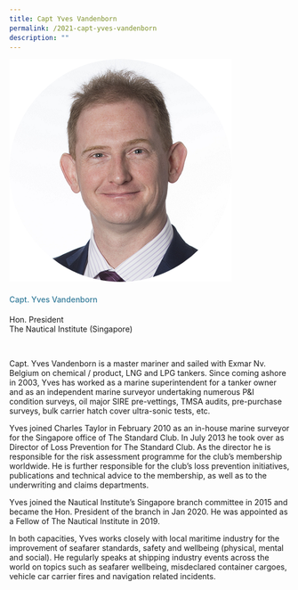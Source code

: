 ```yaml
---
title: Capt Yves Vandenborn
permalink: /2021-capt-yves-vandenborn
description: ""
---
```



<div class="row">
            <div class="col is-3">
              <img src="images/speakers/YvesVandenborn.png">
            </div>
            <div class="col is-9 speaker-details">
              <h4>Capt. Yves Vandenborn</h4>
<p>Hon. President<br>
The Nautical Institute (Singapore)</p><br>
<p>Capt. Yves Vandenborn is a master mariner and sailed with Exmar Nv. Belgium on chemical / product, LNG and LPG tankers. Since coming ashore in 2003, Yves has worked as a marine superintendent for a tanker owner and as an independent marine surveyor undertaking numerous P&I condition surveys, oil major SIRE pre-vettings, TMSA audits, pre-purchase surveys, bulk carrier hatch cover ultra-sonic tests, etc.</p>
<p>
Yves joined Charles Taylor in February 2010 as an in-house marine surveyor for the Singapore office of The Standard Club. In July 2013 he took over as Director of Loss Prevention for The Standard Club. As the director he is responsible for the risk assessment programme for the club’s membership worldwide. He is further responsible for the club’s loss prevention initiatives, publications and technical advice to the membership, as well as to the underwriting and claims departments.</p>
<p>
Yves joined the Nautical Institute’s Singapore branch committee in 2015 and became the Hon. President of the branch in Jan 2020. He was appointed as a Fellow of The Nautical Institute in 2019.</p>
<p>
In both capacities, Yves works closely with local maritime industry for the improvement of seafarer standards, safety and wellbeing (physical, mental and social). He regularly speaks at shipping industry events across the world on topics such as seafarer wellbeing, misdeclared container cargoes, vehicle car carrier fires and navigation related incidents.
</p>
            </div>
          </div> 
					
<style type="text/css"> 
    .is-left{
      text-align: left;
    }
    h4{
      font-weight: 500; 
      color: #337B9A !important;
    }
     .speaker-details p { text-align: justified; }
  </style>